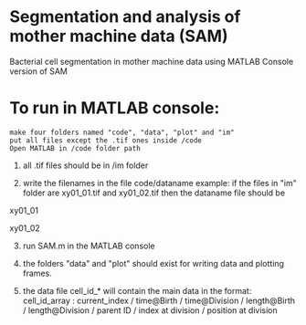 # Segmentation and analysis of mother machine data (SAM)
Bacterial cell segmentation in mother machine data using MATLAB
Console version of SAM
# To run in MATLAB console:
	make four folders named "code", "data", "plot" and "im"
	put all files except the .tif ones inside /code
	Open MATLAB in /code folder path
1. all .tif files should be in /im folder

2. write the filenames in the file code/dataname
   example: if the files in "im" folder are xy01_01.tif and xy01_02.tif then the dataname file should be

xy01_01

xy01_02

3. run SAM.m in the MATLAB console

4. the folders "data" and "plot" should exist for writing data and plotting frames.

5. the data file cell_id_* will contain the main data in the format:
cell_id_array : current_index / time@Birth / time@Division / length@Birth / length@Division / parent ID / index at division / position at division
    
